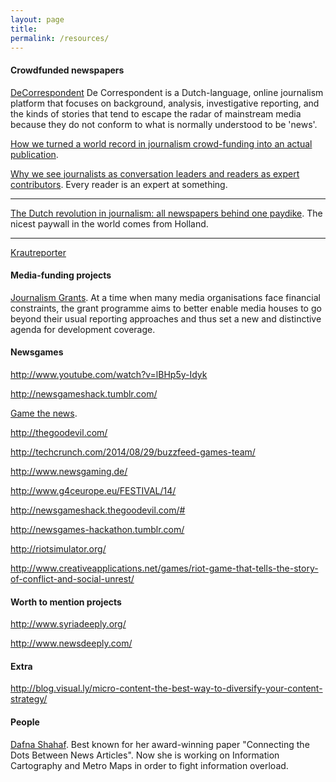 ```yaml
---
layout: page
title: 
permalink: /resources/
---
```


#### Crowdfunded newspapers
[DeCorrespondent](https://decorrespondent.nl/en)
De Correspondent is a Dutch-language, online journalism platform that focuses on background, analysis, investigative reporting, and the kinds of stories that tend to escape the radar of mainstream media because they do not conform to what is normally understood to be 'news'.

[How we turned a world record in journalism crowd-funding into an actual publication](https://medium.com/de-correspondent/how-we-turned-a-world-record-in-journalism-crowd-funding-into-an-actual-publication-2a06e298afe1).

[Why we see journalists as conversation leaders and readers as expert contributors](https://medium.com/on-blendle/today-our-journalistic-startup-got-backed-by-the-new-york-times-and-axel-springer-8857c70832e4). Every reader is an expert at something.

<hr>

[The Dutch revolution in journalism: all newspapers behind one paydike](https://medium.com/on-blendle/the-dutch-revolution-in-journalism-all-newspapers-behind-one-paydike-a2031594e430). The nicest paywall in the world comes from Holland.

<hr>

[Krautreporter](https://krautreporter.de/)


#### Media-funding projects

[Journalism Grants](http://journalismgrants.org/). At a time when many media organisations face financial constraints, the grant programme aims to better enable media houses to go beyond their usual reporting approaches and thus set a new and distinctive agenda for development coverage.


#### Newsgames
http://www.youtube.com/watch?v=lBHp5y-Idyk

http://newsgameshack.tumblr.com/

[Game the news](http://gamethenews.net/). 

http://thegoodevil.com/

http://techcrunch.com/2014/08/29/buzzfeed-games-team/

http://www.newsgaming.de/

http://www.g4ceurope.eu/FESTIVAL/14/

http://newsgameshack.thegoodevil.com/#

http://newsgames-hackathon.tumblr.com/

http://riotsimulator.org/

http://www.creativeapplications.net/games/riot-game-that-tells-the-story-of-conflict-and-social-unrest/


#### Worth to mention projects
http://www.syriadeeply.org/

http://www.newsdeeply.com/

#### Extra
http://blog.visual.ly/micro-content-the-best-way-to-diversify-your-content-strategy/

#### People
[Dafna Shahaf](http://i.stanford.edu/~dshahaf/). Best known for her award-winning paper "Connecting the Dots Between News Articles". Now she is working on Information Cartography and Metro Maps in order to fight information overload.
